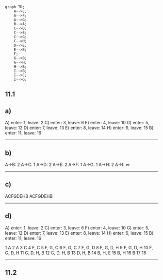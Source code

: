 
```mermaid
graph TD;
	A-->C;
	A-->F;
	A-->G;
	B-->A;
	C-->D;
	C-->E;
	C-->G;
	C-->H;
	D-->E;
	E-->B;
	F;
	G-->B;
	G-->H;
	H-->B;
	I-->B;
	I-->C;
	I-->G;	
```

## 11.1
## a)

A) enter: 1, leave: 2
C) enter: 3, leave: 6
F) enter: 4, leave: 10
G) enter: 5, leave: 12
D) enter: 7, leave: 13
E) enter: 8, leave: 14
H) enter: 9, leave: 15
B) enter: 11, leave: 16

___

## b)

A->B: 2
A->C: 1
A->D: 2
A->E: 2
A->F: 1
A->G: 1
A->H: 2
A->I: $\infty$

___

## c)

ACFGDEHB
ACFGDEHB

___

## d)


A) enter: 1, leave: 2
C) enter: 3, leave: 6
F) enter: 4, leave: 10
G) enter: 5, leave: 12
D) enter: 7, leave: 13
E) enter: 8, leave: 14
H) enter: 9, leave: 15
B) enter: 11, leave: 16


1 A
2 A
3 C
4 F, C
5 F, G, C
6 F, G, C
7 F, G, D
8 F, G, D, H
9 F, G, D, H
10 F, G, D, H
11 G, D, H, B
12 G, D, H, B
13 D, H, B
14 B, H, E
15 B, H
16 B
17
18

___



## 11.2

